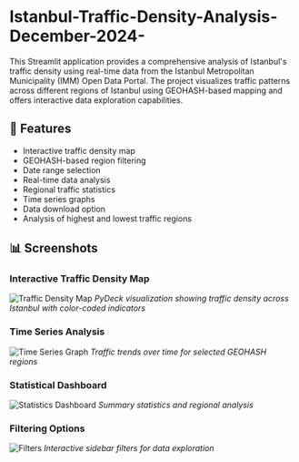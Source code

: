 # Istanbul-Traffic-Density-Analysis-December-2024-
This Streamlit application provides a comprehensive analysis of Istanbul's traffic density using real-time data from the Istanbul Metropolitan Municipality (IMM) Open Data Portal. The project visualizes traffic patterns across different regions of Istanbul using GEOHASH-based mapping and offers interactive data exploration capabilities.
## 🚀 Features

- Interactive traffic density map
- GEOHASH-based region filtering
- Date range selection
- Real-time data analysis
- Regional traffic statistics
- Time series graphs
- Data download option
- Analysis of highest and lowest traffic regions
## 📊 Screenshots
### Interactive Traffic Density Map
![Traffic Density Map]()
*PyDeck visualization showing traffic density across Istanbul with color-coded indicators*
### Time Series Analysis
![Time Series Graph]()
*Traffic trends over time for selected GEOHASH regions*
### Statistical Dashboard
![Statistics Dashboard]()
*Summary statistics and regional analysis*
### Filtering Options
![Filters]()
*Interactive sidebar filters for data exploration*
